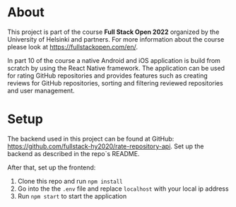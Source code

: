 # About
This project is part of the course **Full Stack Open 2022** organized by the University of Helsinki and partners. For more information about the course please look at <https://fullstackopen.com/en/>. 

In part 10 of the course a native Android and iOS application is build from scratch by using the React Native framework. The application can be used for rating GitHub repositories and provides features such as creating reviews for GitHub repositories, sorting and filtering reviewed repositories and user management.

# Setup
The backend used in this project can be found at GitHub: <https://github.com/fullstack-hy2020/rate-repository-api>. Set up the backend as described in the repo`s README.

After that, set up the frontend:

1. Clone this repo and run `npm install`
2. Go into the the `.env` file and replace `localhost` with your local ip address
3. Run `npm start` to start the application
